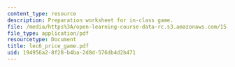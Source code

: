 ```yaml
---
content_type: resource
description: Preparation worksheet for in-class game.
file: /media/https%3A/open-learning-course-data-rc.s3.amazonaws.com/15-040-game-theory-for-managers-spring-2004/194956a28f28b4ba2d8d576db4d2b471_lec6_price_game.pdf
file_type: application/pdf
resourcetype: Document
title: lec6_price_game.pdf
uid: 194956a2-8f28-b4ba-2d8d-576db4d2b471
---
```

